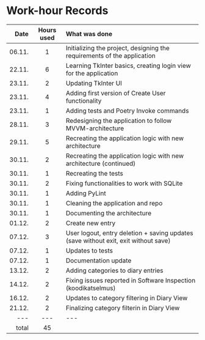# Work-hour Records

| Date | Hours used | What was done |
|--:|:-:|:--|
| 06.11. | 1 | Initializing the project, designing the requirements of the application |
| 22.11. | 6 | Learning TkInter basics, creating login view for the application |
| 23.11. | 2 | Updating TkInter UI |
| 23.11. | 4 | Adding first version of Create User functionality |
| 23.11. | 1 | Adding tests and Poetry Invoke commands |
| 28.11. | 3 | Redesigning the application to follow MVVM-architecture |
| 29.11. | 5 | Recreating the application logic with new architecture |
| 30.11. | 2 | Recreating the application logic with new architecture (continued) |
| 30.11. | 1 | Recreating the tests |
| 30.11. | 2 | Fixing functionalities to work with SQLite |
| 30.11. | 1 | Adding PyLint |
| 30.11. | 1 | Cleaning the application and repo |
| 30.11. | 1 | Documenting the architecture |
| 01.12. | 2 | Create new entry |
| 07.12. | 3 | User logout, entry deletion + saving updates (save without exit, exit without save) |
| 07.12. | 1 | Updates to tests |
| 07.12. | 1 | Documentation update |
| 13.12. | 2 | Adding categories to diary entries |
| 14.12. | 2 | Fixing issues reported in Software Inspection (koodikatselmus) |
| 16.12. | 2 | Updates to category filtering in Diary View |
| 21.12. | 2 | Finalizing category filterin in Diary View |
|---|---|---|
| total | 45 |  |
